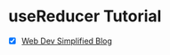 # useReducer Tutorial

- [x] [Web Dev Simplified Blog](https://blog.webdevsimplified.com/2020-06/use-reducer/)
